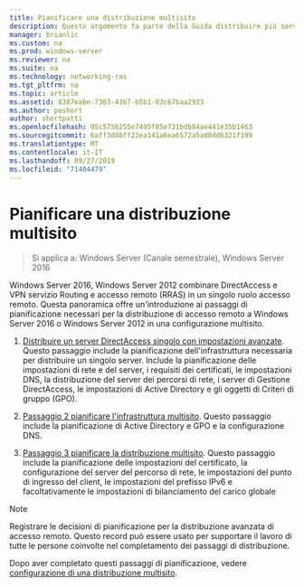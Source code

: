 ```yaml
---
title: Pianificare una distribuzione multisito
description: Questo argomento fa parte della Guida distribuire più server di accesso remoto in una distribuzione multisito di Windows Server 2016.
manager: brianlic
ms.custom: na
ms.prod: windows-server
ms.reviewer: na
ms.suite: na
ms.technology: networking-ras
ms.tgt_pltfrm: na
ms.topic: article
ms.assetid: 8387eabe-7363-4367-b5b1-03c67baa2933
ms.author: pashort
author: shortpatti
ms.openlocfilehash: 95c575b255e7495f85e731bdb84ae441e35b1463
ms.sourcegitcommit: 6aff3d88ff22ea141a6ea6572a5ad8dd6321f199
ms.translationtype: MT
ms.contentlocale: it-IT
ms.lasthandoff: 09/27/2019
ms.locfileid: "71404479"
---
```

# <a name="plan-a-multisite-deployment"></a>Pianificare una distribuzione multisito

>Si applica a: Windows Server (Canale semestrale), Windows Server 2016

 Windows Server 2016, Windows Server 2012 combinare DirectAccess e VPN servizio Routing e accesso remoto (RRAS) in un singolo ruolo accesso remoto. Questa panoramica offre un'introduzione ai passaggi di pianificazione necessari per la distribuzione di accesso remoto a Windows Server 2016 o Windows Server 2012 in una configurazione multisito.  
  
1.  [Distribuire un server DirectAccess singolo con impostazioni avanzate](https://technet.microsoft.com/library/hh831436(v=ws.11).aspx). Questo passaggio include la pianificazione dell'infrastruttura necessaria per distribuire un singolo server. Include la pianificazione delle impostazioni di rete e del server, i requisiti dei certificati, le impostazioni DNS, la distribuzione del server dei percorsi di rete, i server di Gestione DirectAccess, le impostazioni di Active Directory e gli oggetti di Criteri di gruppo (GPO).  
  
2.  [Passaggio 2 pianificare l'infrastruttura multisito](Step-2-Plan-the-Multisite-Infrastructure.md). Questo passaggio include la pianificazione di Active Directory e GPO e la configurazione DNS.  
  
3.  [Passaggio 3 pianificare la distribuzione multisito](Step-3-Plan-the-Multisite-Deployment.md). Questo passaggio include la pianificazione delle impostazioni del certificato, la configurazione del server del percorso di rete, le impostazioni del punto di ingresso del client, le impostazioni del prefisso IPv6 e facoltativamente le impostazioni di bilanciamento del carico globale  
  
> [!NOTE]  
> Registrare le decisioni di pianificazione per la distribuzione avanzata di accesso remoto. Questo record può essere usato per supportare il lavoro di tutte le persone coinvolte nel completamento dei passaggi di distribuzione.  
  
Dopo aver completato questi passaggi di pianificazione, vedere [configurazione di una distribuzione multisito](../configure/Configure-a-Multisite-Deployment.md).  
  


